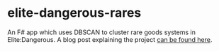 # elite-dangerous-rares
An F# app which uses DBSCAN to cluster rare goods systems in Elite:Dangerous. A blog post explaining the project [can be found here](https://blog.tryfinally.xyz/programming/fsharp/2015/02/13/using-dbscan-for-fun-and-profit-in-elite-dangerous/).
